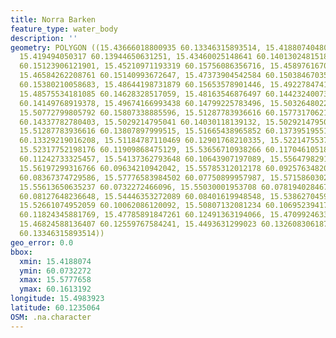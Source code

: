 ```yaml
---
title: Norra Barken
feature_type: water_body
description: ''
geometry: POLYGON ((15.43666018800935 60.13346315893514, 15.41880740480905 60.13568567213814,
  15.419494050317 60.13944650631251, 15.43460025148641 60.14013024815186, 15.43597354250141
  60.15123906121901, 15.45210971193319 60.15756086356716, 15.45897616700995 60.16131919677294,
  15.46584262208761 60.15140993672647, 15.47373904542584 60.15038467035949, 15.47579898194968
  60.15380210058683, 15.48644198731879 60.15653578901446, 15.49227847413498 60.15465640264082,
  15.48575534181085 60.14628328517059, 15.48163546876497 60.14423240073423, 15.49365176514998
  60.14149768919378, 15.49674166993438 60.14799225783496, 15.50326480225762 60.14577057605209,
  15.50772799805792 60.15807338885596, 15.51287783936616 60.15773170621837, 15.5060113842885
  60.14337782780403, 15.5029214795041 60.14030118139132, 15.5029214795041 60.13483087713529,
  15.51287783936616 60.13807897999515, 15.51665438965852 60.13739519551675, 15.5060113842885
  60.13329219016208, 15.51184787110469 60.12901768210335, 15.52214755372029 60.12679471846095,
  15.52317752198176 60.11909868475129, 15.53656710938266 60.11704610518546, 15.54000033692059
  60.11242733325457, 15.54137362793648 60.10643907197089, 15.55647982910589 60.09925172108503,
  15.56197299316766 60.09634210942042, 15.55785312012178 60.09257634820518, 15.57330264404472
  60.08367374729586, 15.57776583984502 60.07750899957987, 15.57158603027621 60.07374108631818,
  15.55613650635237 60.0732272466096, 15.55030001953708 60.07819402846781, 15.55819644287531
  60.08127648236648, 15.54446353272089 60.08401619948548, 15.53862704590559 60.09326106407035,
  15.52661074952059 60.10062086120092, 15.50807132081234 60.10695239417424, 15.4850686963038
  60.11824345881769, 15.47785891847261 60.12491363194066, 15.47099246339496 60.12679471846095,
  15.46824588136407 60.12559767584241, 15.4493631299023 60.13260830618708, 15.43666018800935
  60.13346315893514))
geo_error: 0.0
bbox:
  xmin: 15.4188074
  ymin: 60.0732272
  xmax: 15.5777658
  ymax: 60.1613192
longitude: 15.4983923
latitude: 60.1235064
OSM: .na.character
---
```

